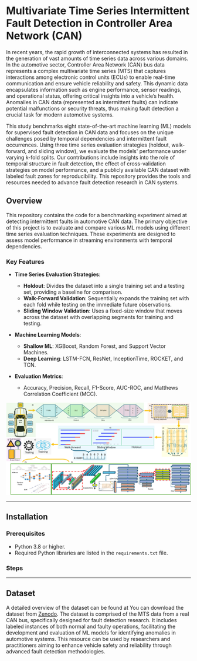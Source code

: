 # Multivariate Time Series Intermittent Fault Detection in Controller Area Network (CAN)

In recent years, the rapid growth of interconnected systems has resulted in the generation of vast amounts of time series data across various domains. In the automotive sector, Controller Area Network (CAN) bus data represents a complex multivariate time series (MTS) that captures interactions among electronic control units (ECUs) to enable real-time communication and ensure vehicle reliability and safety. This dynamic data encapsulates information such as engine performance, sensor readings, and operational status, offering critical insights into a vehicle’s health. Anomalies in CAN data (represented as intermittent faults) can indicate potential malfunctions or security threats, thus making fault detection a crucial task for modern automotive systems.

This study benchmarks eight state-of-the-art machine learning (ML) models for supervised fault detection in CAN data and focuses on the unique challenges posed by temporal dependencies and intermittent fault occurrences. Using three time series evaluation strategies (holdout, walk-forward, and sliding window), we evaluate the models' performance under varying k-fold splits. Our contributions include insights into the role of temporal structure in fault detection, the effect of cross-validation strategies on model performance, and a publicly available CAN dataset with labeled fault zones for reproducibility. This repository provides the tools and resources needed to advance fault detection research in CAN systems.

## Overview

This repository contains the code for a benchmarking experiment aimed at detecting intermittent faults in automotive CAN data. The primary objective of this project is to evaluate and compare various ML models using different time series evaluation techniques. These experiments are designed to assess model performance in streaming environments with temporal dependencies.

### Key Features

- **Time Series Evaluation Strategies**: 
  - **Holdout**: Divides the dataset into a single training set and a testing set, providing a baseline for comparison.
  - **Walk-Forward Validation**: Sequentially expands the training set with each fold while testing on the immediate future observations.
  - **Sliding Window Validation**: Uses a fixed-size window that moves across the dataset with overlapping segments for training and testing.
  
- **Machine Learning Models**: 
  - **Shallow ML**: XGBoost, Random Forest, and Support Vector Machines.
  - **Deep Learning**: LSTM-FCN, ResNet, InceptionTime, ROCKET, and TCN.

- **Evaluation Metrics**:
  - Accuracy, Precision, Recall, F1-Score, AUC-ROC, and Matthews Correlation Coefficient (MCC).

![](doc/design_diagram.jpg)

---

## Installation

### Prerequisites
- Python 3.8 or higher.
- Required Python libraries are listed in the `requirements.txt` file.

### Steps


---
## Dataset
A detailed overview of the dataset can be found at You can download the dataset from [Zenodo](https://zenodo.org/records/12807317). The dataset is comprised of the MTS data from a real CAN bus, specifically designed for fault detection research. It includes labeled instances of both normal and faulty operations, facilitating the development and evaluation of ML models for identifying anomalies in automotive systems. This resource can be used by researchers and practitioners aiming to enhance vehicle safety and reliability through advanced fault detection methodologies.
